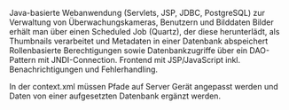 Java-basierte Webanwendung (Servlets, JSP, JDBC, PostgreSQL) zur Verwaltung von Überwachungskameras, Benutzern und Bilddaten 
Bilder erhält man über einen Scheduled Job (Quartz), der diese herunterlädt, als Thumbnails verarbeitet und Metadaten in einer Datenbank abspeichert     
Rollenbasierte Berechtigungen sowie Datenbankzugriffe über ein DAO-Pattern mit JNDI-Connection. 
Frontend mit JSP/JavaScript inkl. Benachrichtigungen und Fehlerhandling.

In der context.xml müssen Pfade auf Server Gerät angepasst werden und Daten von einer aufgesetzten Datenbank ergänzt werden.